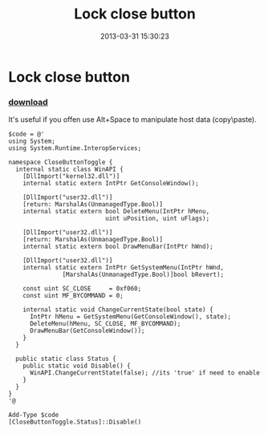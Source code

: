﻿---
pid:            4059
poster:         greg zakharov
title:          Lock close button
date:           2013-03-31 15:30:23
format:         posh
parent:         0
parent:         0

---

# Lock close button

### [download](4059.ps1)

It's useful if you offen use Alt+Space to manipulate host data (copy\paste).

```posh
$code = @'
using System;
using System.Runtime.InteropServices;

namespace CloseButtonToggle {
  internal static class WinAPI {
    [DllImport("kernel32.dll")]
    internal static extern IntPtr GetConsoleWindow();

    [DllImport("user32.dll")]
    [return: MarshalAs(UnmanagedType.Bool)]
    internal static extern bool DeleteMenu(IntPtr hMenu,
                           uint uPosition, uint uFlags);

    [DllImport("user32.dll")]
    [return: MarshalAs(UnmanagedType.Bool)]
    internal static extern bool DrawMenuBar(IntPtr hWnd);

    [DllImport("user32.dll")]
    internal static extern IntPtr GetSystemMenu(IntPtr hWnd,
               [MarshalAs(UnmanagedType.Bool)]bool bRevert);

    const uint SC_CLOSE     = 0xf060;
    const uint MF_BYCOMMAND = 0;

    internal static void ChangeCurrentState(bool state) {
      IntPtr hMenu = GetSystemMenu(GetConsoleWindow(), state);
      DeleteMenu(hMenu, SC_CLOSE, MF_BYCOMMAND);
      DrawMenuBar(GetConsoleWindow());
    }
  }

  public static class Status {
    public static void Disable() {
      WinAPI.ChangeCurrentState(false); //its 'true' if need to enable
    }
  }
}
'@

Add-Type $code
[CloseButtonToggle.Status]::Disable()
```
